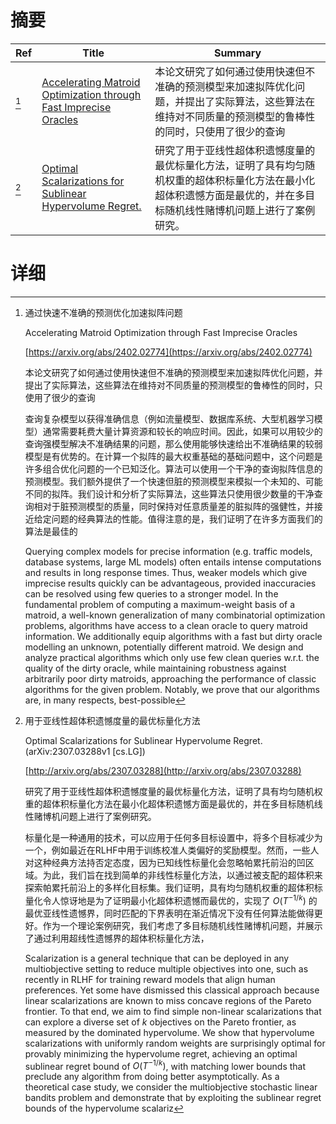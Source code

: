 # 摘要

| Ref | Title | Summary |
| --- | --- | --- |
| [^1] | [Accelerating Matroid Optimization through Fast Imprecise Oracles](https://arxiv.org/abs/2402.02774) | 本论文研究了如何通过使用快速但不准确的预测模型来加速拟阵优化问题，并提出了实际算法，这些算法在维持对不同质量的预测模型的鲁棒性的同时，只使用了很少的查询 |
| [^2] | [Optimal Scalarizations for Sublinear Hypervolume Regret.](http://arxiv.org/abs/2307.03288) | 研究了用于亚线性超体积遗憾度量的最优标量化方法，证明了具有均匀随机权重的超体积标量化方法在最小化超体积遗憾方面是最优的，并在多目标随机线性赌博机问题上进行了案例研究。 |

# 详细

[^1]: 通过快速不准确的预测优化加速拟阵问题

    Accelerating Matroid Optimization through Fast Imprecise Oracles

    [https://arxiv.org/abs/2402.02774](https://arxiv.org/abs/2402.02774)

    本论文研究了如何通过使用快速但不准确的预测模型来加速拟阵优化问题，并提出了实际算法，这些算法在维持对不同质量的预测模型的鲁棒性的同时，只使用了很少的查询

    

    查询复杂模型以获得准确信息（例如流量模型、数据库系统、大型机器学习模型）通常需要耗费大量计算资源和较长的响应时间。因此，如果可以用较少的查询强模型解决不准确结果的问题，那么使用能够快速给出不准确结果的较弱模型是有优势的。在计算一个拟阵的最大权重基础的基础问题中，这个问题是许多组合优化问题的一个已知泛化。算法可以使用一个干净的查询拟阵信息的预测模型。我们额外提供了一个快速但脏的预测模型来模拟一个未知的、可能不同的拟阵。我们设计和分析了实际算法，这些算法只使用很少数量的干净查询相对于脏预测模型的质量，同时保持对任意质量差的脏拟阵的强健性，并接近给定问题的经典算法的性能。值得注意的是，我们证明了在许多方面我们的算法是最佳的

    Querying complex models for precise information (e.g. traffic models, database systems, large ML models) often entails intense computations and results in long response times. Thus, weaker models which give imprecise results quickly can be advantageous, provided inaccuracies can be resolved using few queries to a stronger model. In the fundamental problem of computing a maximum-weight basis of a matroid, a well-known generalization of many combinatorial optimization problems, algorithms have access to a clean oracle to query matroid information. We additionally equip algorithms with a fast but dirty oracle modelling an unknown, potentially different matroid. We design and analyze practical algorithms which only use few clean queries w.r.t. the quality of the dirty oracle, while maintaining robustness against arbitrarily poor dirty matroids, approaching the performance of classic algorithms for the given problem. Notably, we prove that our algorithms are, in many respects, best-possible
    
[^2]: 用于亚线性超体积遗憾度量的最优标量化方法

    Optimal Scalarizations for Sublinear Hypervolume Regret. (arXiv:2307.03288v1 [cs.LG])

    [http://arxiv.org/abs/2307.03288](http://arxiv.org/abs/2307.03288)

    研究了用于亚线性超体积遗憾度量的最优标量化方法，证明了具有均匀随机权重的超体积标量化方法在最小化超体积遗憾方面是最优的，并在多目标随机线性赌博机问题上进行了案例研究。

    

    标量化是一种通用的技术，可以应用于任何多目标设置中，将多个目标减少为一个，例如最近在RLHF中用于训练校准人类偏好的奖励模型。然而，一些人对这种经典方法持否定态度，因为已知线性标量化会忽略帕累托前沿的凹区域。为此，我们旨在找到简单的非线性标量化方法，以通过被支配的超体积来探索帕累托前沿上的多样化目标集。我们证明，具有均匀随机权重的超体积标量化令人惊讶地是为了证明最小化超体积遗憾而最优的，实现了 $O(T^{-1/k})$ 的最优亚线性遗憾界，同时匹配的下界表明在渐近情况下没有任何算法能做得更好。作为一个理论案例研究，我们考虑了多目标随机线性赌博机问题，并展示了通过利用超线性遗憾界的超体积标量化方法，

    Scalarization is a general technique that can be deployed in any multiobjective setting to reduce multiple objectives into one, such as recently in RLHF for training reward models that align human preferences. Yet some have dismissed this classical approach because linear scalarizations are known to miss concave regions of the Pareto frontier. To that end, we aim to find simple non-linear scalarizations that can explore a diverse set of $k$ objectives on the Pareto frontier, as measured by the dominated hypervolume. We show that hypervolume scalarizations with uniformly random weights are surprisingly optimal for provably minimizing the hypervolume regret, achieving an optimal sublinear regret bound of $O(T^{-1/k})$, with matching lower bounds that preclude any algorithm from doing better asymptotically. As a theoretical case study, we consider the multiobjective stochastic linear bandits problem and demonstrate that by exploiting the sublinear regret bounds of the hypervolume scalariz
    

